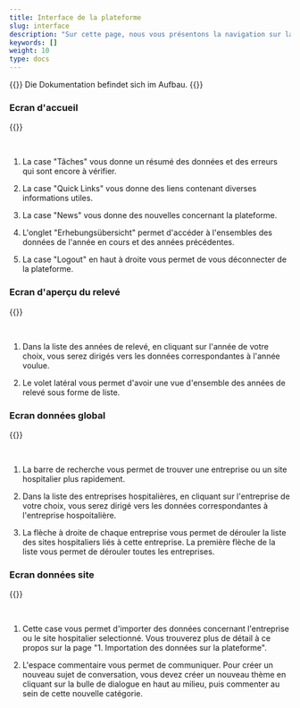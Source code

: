 ```yaml
---
title: Interface de la plateforme
slug: interface
description: "Sur cette page, nous vous présentons la navigation sur la plateforme de relevé SpiGes."
keywords: []
weight: 10
type: docs
---
```


{{<alert color="info">}}
Die Dokumentation befindet sich im Aufbau.
{{</alert>}}


### Ecran d'accueil

{{<insertImage image="ecran_accueil.png" class="bord img_full">}}

&nbsp;

1. La case "Tâches" vous donne un résumé des données et des erreurs qui sont encore à vérifier. 

2. La case "Quick Links" vous donne des liens contenant diverses informations utiles.

3. La case "News" vous donne des nouvelles concernant la plateforme.

4. L'onglet "Erhebungsübersicht" permet d'accéder à l'ensembles des données de l'année en cours et des années précédentes. 

5. La case "Logout" en haut à droite vous permet de vous déconnecter de la plateforme. 

### Ecran d'aperçu du relevé

{{<insertImage image="ecran_erhebungsubersicht.png" class="bord img_full">}}

&nbsp;

1. Dans la liste des années de relevé, en cliquant sur l'année de votre choix, vous serez dirigés vers les données correspondantes à l'année voulue.

2. Le volet latéral vous permet d'avoir une vue d'ensemble des années de relevé sous forme de liste.

### Ecran données global

{{<insertImage image="ecran_donnees.png" class="bord img_full">}}

&nbsp;

1. La barre de recherche vous permet de trouver une entreprise ou un site hospitalier plus rapidement.

2. Dans la liste des entreprises hospitalières, en cliquant sur l'entreprise de votre choix, vous serez dirigé vers les données correspondantes à l'entreprise hospoitalière.

3. La flèche à droite de chaque entreprise vous permet de dérouler la liste des sites hospitaliers liés à cette entreprise. La première flèche de la liste vous permet de dérouler toutes les entreprises.

### Ecran données site

{{<insertImage image="donnees_site.png" class="bord img_full">}}

&nbsp;

1. Cette case vous permet d'importer des données concernant l'entreprise ou le site hospitalier selectionné. Vous trouverez plus de détail à ce propos sur la page "1. Importation des données sur la plateforme".

2. L'espace commentaire vous permet de communiquer. Pour créer un nouveau sujet de conversation, vous devez créer un nouveau thème en cliquant sur la bulle de dialogue en haut au milieu, puis commenter au sein de cette nouvelle catégorie. 